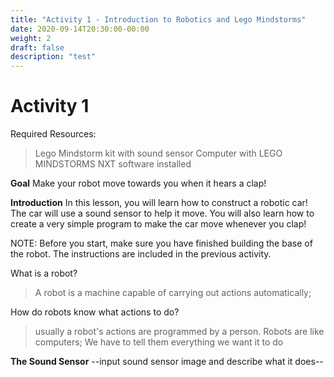 ```yaml
---
title: "Activity 1 - Introduction to Robotics and Lego Mindstorms"
date: 2020-09-14T20:30:00-00:00
weight: 2
draft: false
description: "test"
---
```


# Activity 1

Required Resources:
>Lego Mindstorm kit with sound sensor
>Computer with LEGO MINDSTORMS NXT software installed

<b>Goal</b>
Make your robot move towards you when it hears a clap!

<b>Introduction</b>
In this lesson, you will learn how to construct a robotic car! The car will use a sound sensor to help it move.
You will also learn how to create a very simple program to make the car move whenever you clap!

NOTE: Before you start, make sure you have finished building the base of the robot.  The instructions are included in the previous activity.

What is a robot?
> A robot is a machine capable of carrying out actions automatically;

How do robots know what actions to do?
> usually a robot's actions are programmed by a person.  Robots are like computers; We have to tell them everything we want it to do

<b>The Sound Sensor</b>
--input sound sensor image and describe what it does--